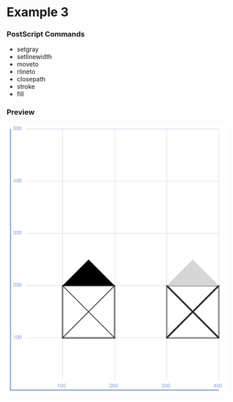 # Example 3

### PostScript Commands

  - setgray
  - setlinewidth
  - moveto
  - rlineto
  - closepath
  - stroke
  - fill

### Preview
![Example 3](https://github.com/IvanSostarko/postscript-examples/blob/master/Example03/Example3.jpg)